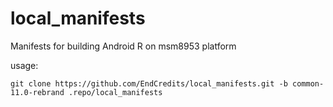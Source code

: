 # local_manifests

Manifests for building Android R on msm8953 platform

usage:
```
git clone https://github.com/EndCredits/local_manifests.git -b common-11.0-rebrand .repo/local_manifests
```
